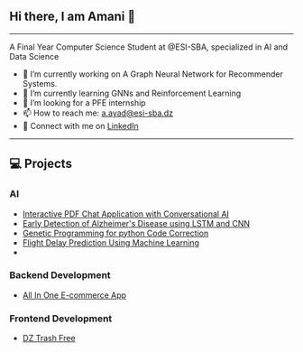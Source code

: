 ## Hi there, I am Amani 👋

---
A Final Year Computer Science Student at @ESI-SBA, specialized in AI and Data Science

- 🔭 I’m currently working on A Graph Neural Network for Recommender Systems. 
- 🌱 I’m currently learning GNNs and Reinforcement Learning
- 👯 I’m looking for a PFE internship
- 📫 How to reach me: a.ayad@esi-sba.dz
- 💼 Connect with me on [LinkedIn](https://www.linkedin.com/in/ayad-amani-53b8062ab/)
  
---

## 💻 Projects

### AI  
- [Interactive PDF Chat Application with Conversational AI](https://github.com/amaniayad/Mini-Project-NLP)
- [Early Detection of Alzheimer's Disease using LSTM and CNN](https://github.com/amaniayad/early_detection_Alzheimer_disease)
- [Genetic Programming for python Code Correction](https://github.com/amaniayad/project_2cs)
- [Flight Delay Prediction Using Machine Learning](https://github.com/amaniayad/Mini-Project-ML)
- 
### Backend Development  
- [All In One E-commerce App](https://github.com/amaniayad/Backend)

### Frontend Development  
- [DZ Trash Free](https://github.com/amaniayad/DZ-Trash-Free)

